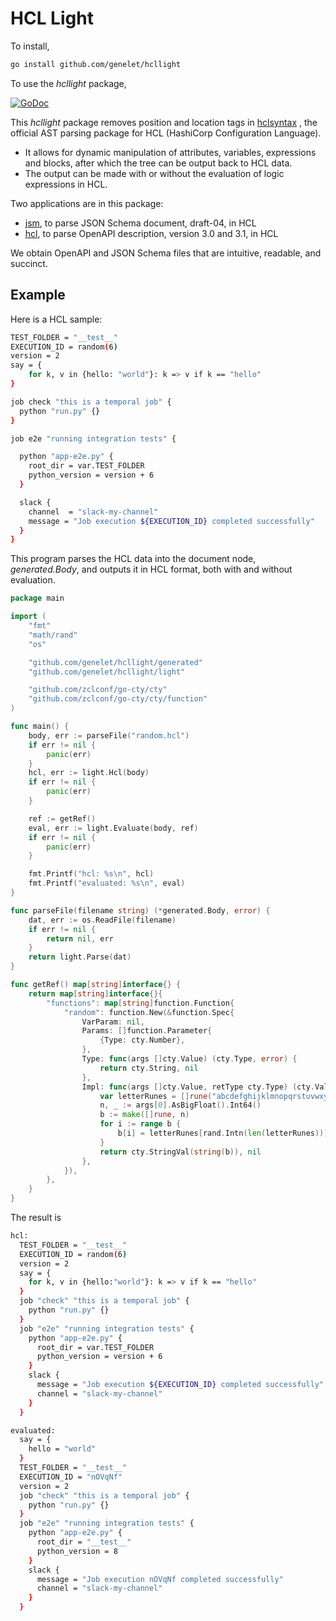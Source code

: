 # HCL Light

To install,

```bash
go install github.com/genelet/hcllight
```

To use the *hcllight* package,

[![GoDoc](https://godoc.org/github.com/genelet/hcllight?status.svg)](https://godoc.org/github.com/genelet/hcllight)

This *hcllight* package removes position and location tags in [hclsyntax](https://pkg.go.dev/github.com/hashicorp/hcl/v2/hclsyntax) , the official AST parsing package for HCL (HashiCorp Configuration Language).

 - It allows for dynamic manipulation of attributes, variables, expressions and blocks, after which the tree can be output back to HCL data.
 - The output can be made with or without the evaluation of logic expressions in HCL.

Two applications are in this package: 

 - [jsm](./jsm), to parse JSON Schema document, draft-04, in HCL
 - [hcl](./hcl), to parse OpenAPI description, version 3.0 and 3.1, in HCL

We obtain OpenAPI and JSON Schema files that are intuitive, readable, and succinct.



## Example

Here is a HCL sample:

```bash
TEST_FOLDER = "__test__"
EXECUTION_ID = random(6)
version = 2
say = {
    for k, v in {hello: "world"}: k => v if k == "hello"
}

job check "this is a temporal job" {
  python "run.py" {}
}

job e2e "running integration tests" {

  python "app-e2e.py" {
    root_dir = var.TEST_FOLDER
    python_version = version + 6
  }

  slack {
    channel  = "slack-my-channel"
    message = "Job execution ${EXECUTION_ID} completed successfully"
  }
}
```

This program parses the HCL data into the document node, *generated.Body*, and outputs it in HCL format, both with and without evaluation.

```go
package main

import (
	"fmt"
	"math/rand"
	"os"

	"github.com/genelet/hcllight/generated"
	"github.com/genelet/hcllight/light"

	"github.com/zclconf/go-cty/cty"
	"github.com/zclconf/go-cty/cty/function"
)

func main() {
	body, err := parseFile("random.hcl")
	if err != nil {
		panic(err)
	}
	hcl, err := light.Hcl(body)
	if err != nil {
		panic(err)
	}

	ref := getRef()
	eval, err := light.Evaluate(body, ref)
	if err != nil {
		panic(err)
	}

	fmt.Printf("hcl: %s\n", hcl)
	fmt.Printf("evaluated: %s\n", eval)
}

func parseFile(filename string) (*generated.Body, error) {
	dat, err := os.ReadFile(filename)
	if err != nil {
		return nil, err
	}
	return light.Parse(dat)
}

func getRef() map[string]interface{} {
	return map[string]interface{}{
		"functions": map[string]function.Function{
			"random": function.New(&function.Spec{
				VarParam: nil,
				Params: []function.Parameter{
					{Type: cty.Number},
				},
				Type: func(args []cty.Value) (cty.Type, error) {
					return cty.String, nil
				},
				Impl: func(args []cty.Value, retType cty.Type) (cty.Value, error) {
					var letterRunes = []rune("abcdefghijklmnopqrstuvwxyzABCDEFGHIJKLMNOPQRSTUVWXYZ")
					n, _ := args[0].AsBigFloat().Int64()
					b := make([]rune, n)
					for i := range b {
						b[i] = letterRunes[rand.Intn(len(letterRunes))]
					}
					return cty.StringVal(string(b)), nil
				},
			}),
		},
	}
}
```

The result is
```bash
hcl: 
  TEST_FOLDER = "__test__"
  EXECUTION_ID = random(6)
  version = 2
  say = {
    for k, v in {hello:"world"}: k => v if k == "hello"
  }
  job "check" "this is a temporal job" {
    python "run.py" {}
  }
  job "e2e" "running integration tests" {
    python "app-e2e.py" {
      root_dir = var.TEST_FOLDER
      python_version = version + 6
    }
    slack {
      message = "Job execution ${EXECUTION_ID} completed successfully"
      channel = "slack-my-channel"
    }
  }

evaluated: 
  say = {
    hello = "world"
  }
  TEST_FOLDER = "__test__"
  EXECUTION_ID = "nOVqNf"
  version = 2
  job "check" "this is a temporal job" {
    python "run.py" {}
  }
  job "e2e" "running integration tests" {
    python "app-e2e.py" {
      root_dir = "__test__"
      python_version = 8
    }
    slack {
      message = "Job execution nOVqNf completed successfully"
      channel = "slack-my-channel"
    }
  }
```

